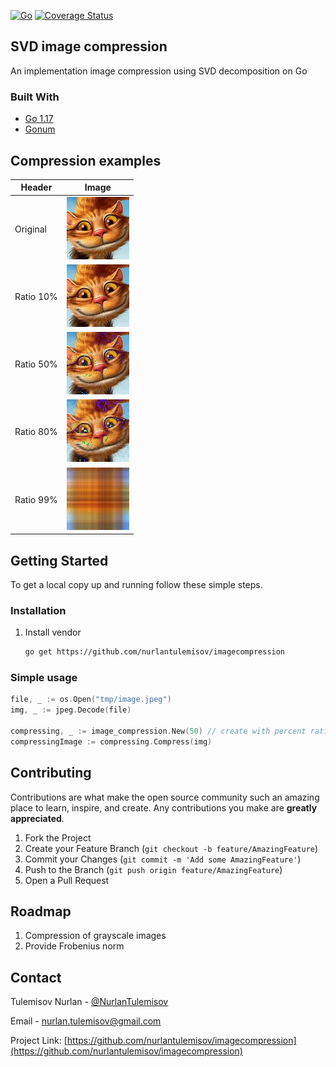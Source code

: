 [![Go](https://github.com/nurlantulemisov/imagecompression/actions/workflows/go.yml/badge.svg?branch=master)](https://github.com/nurlantulemisov/imagecompression/actions/workflows/go.yml)
[![Coverage Status](https://coveralls.io/repos/github/nurlantulemisov/imagecompression/badge.svg)](https://coveralls.io/github/nurlantulemisov/imagecompression)
## SVD image compression

An implementation image compression using SVD decomposition on Go

### Built With

* [Go 1.17]()
* [Gonum](https://github.com/gonum/gonum)

## Compression examples

Header | Image
-------|-----------------------------------
| Original    | ![](fixtures/test10x10.jpeg)
| Ratio 10%   | ![](fixtures/test10x10_compressed10.jpeg)|
| Ratio 50%   | ![](fixtures/test10x10_compressed50.jpeg)
| Ratio 80%   | ![](fixtures/test10x10_compressed80.jpeg)|
| Ratio 99%   | ![](fixtures/test10x10_compressed99.jpeg)|

## Getting Started

To get a local copy up and running follow these simple steps.

### Installation

1. Install vendor
   ```sh
   go get https://github.com/nurlantulemisov/imagecompression
   ```

<!-- USAGE EXAMPLES -->

### Simple usage

```Go
file, _ := os.Open("tmp/image.jpeg")
img, _ := jpeg.Decode(file)

compressing, _ := image_compression.New(50) // create with percent ratio
compressingImage := compressing.Compress(img)
```

<!-- CONTRIBUTING -->

## Contributing

Contributions are what make the open source community such an amazing place to learn, inspire, and create. Any
contributions you make are **greatly appreciated**.

1. Fork the Project
2. Create your Feature Branch (`git checkout -b feature/AmazingFeature`)
3. Commit your Changes (`git commit -m 'Add some AmazingFeature'`)
4. Push to the Branch (`git push origin feature/AmazingFeature`)
5. Open a Pull Request

## Roadmap

1. Compression of grayscale images
2. Provide Frobenius norm


<!-- CONTACT -->

## Contact

Tulemisov Nurlan - [@NurlanTulemisov](https://twitter.com/NurlanTulemisov)

Email - nurlan.tulemisov@gmail.com

Project Link: [https://github.com/nurlantulemisov/imagecompression](https://github.com/nurlantulemisov/imagecompression)
